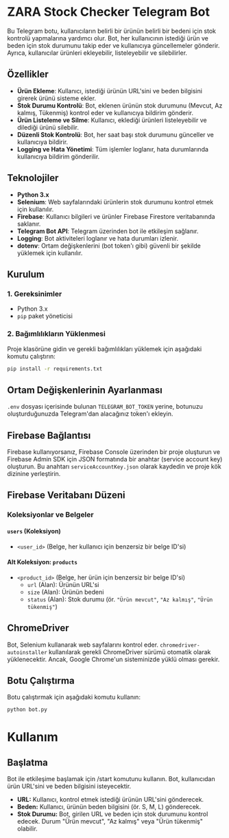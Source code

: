 # ZARA Stock Checker Telegram Bot

Bu Telegram botu, kullanıcıların belirli bir ürünün belirli bir bedeni için stok kontrolü yapmalarına yardımcı olur. Bot, her kullanıcının istediği ürün ve beden için stok durumunu takip eder ve kullanıcıya güncellemeler gönderir. Ayrıca, kullanıcılar ürünleri ekleyebilir, listeleyebilir ve silebilirler.

## Özellikler

- **Ürün Ekleme**: Kullanıcı, istediği ürünün URL'sini ve beden bilgisini girerek ürünü sisteme ekler.
- **Stok Durumu Kontrolü**: Bot, eklenen ürünün stok durumunu (Mevcut, Az kalmış, Tükenmiş) kontrol eder ve kullanıcıya bildirim gönderir.
- **Ürün Listeleme ve Silme**: Kullanıcı, eklediği ürünleri listeleyebilir ve dilediği ürünü silebilir.
- **Düzenli Stok Kontrolü**: Bot, her saat başı stok durumunu günceller ve kullanıcıya bildirir.
- **Logging ve Hata Yönetimi**: Tüm işlemler loglanır, hata durumlarında kullanıcıya bildirim gönderilir.

## Teknolojiler

- **Python 3.x**
- **Selenium**: Web sayfalarındaki ürünlerin stok durumunu kontrol etmek için kullanılır.
- **Firebase**: Kullanıcı bilgileri ve ürünler Firebase Firestore veritabanında saklanır.
- **Telegram Bot API**: Telegram üzerinden bot ile etkileşim sağlanır.
- **Logging**: Bot aktiviteleri loglanır ve hata durumları izlenir.
- **dotenv**: Ortam değişkenlerini (bot token'ı gibi) güvenli bir şekilde yüklemek için kullanılır.

## Kurulum

### 1. Gereksinimler

- Python 3.x
- `pip` paket yöneticisi

### 2. Bağımlılıkların Yüklenmesi

Proje klasörüne gidin ve gerekli bağımlılıkları yüklemek için aşağıdaki komutu çalıştırın:

```bash
pip install -r requirements.txt
```

## Ortam Değişkenlerinin Ayarlanması

`.env` dosyası içerisinde bulunan `TELEGRAM_BOT_TOKEN` yerine, botunuzu oluşturduğunuzda Telegram'dan alacağınız token'ı ekleyin.

## Firebase Bağlantısı

Firebase kullanıyorsanız, Firebase Console üzerinden bir proje oluşturun ve Firebase Admin SDK için JSON formatında bir anahtar (service account key) oluşturun. Bu anahtarı `serviceAccountKey.json` olarak kaydedin ve proje kök dizinine yerleştirin.

## Firebase Veritabanı Düzeni

### Koleksiyonlar ve Belgeler

#### `users` (Koleksiyon)
- `<user_id>` (Belge, her kullanıcı için benzersiz bir belge ID'si)

#### Alt Koleksiyon: `products`
- `<product_id>` (Belge, her ürün için benzersiz bir belge ID'si)
  - `url` (Alan): Ürünün URL'si
  - `size` (Alan): Ürünün bedeni
  - `status` (Alan): Stok durumu (ör. `"Ürün mevcut"`, `"Az kalmış"`, `"Ürün tükenmiş"`)


## ChromeDriver

Bot, Selenium kullanarak web sayfalarını kontrol eder. `chromedriver-autoinstaller` kullanılarak gerekli ChromeDriver sürümü otomatik olarak yüklenecektir. Ancak, Google Chrome'un sisteminizde yüklü olması gerekir.

## Botu Çalıştırma 

Botu çalıştırmak için aşağıdaki komutu kullanın:

```bash
python bot.py
```

# Kullanım

## Başlatma

Bot ile etkileşime başlamak için /start komutunu kullanın. Bot, kullanıcıdan ürün URL'sini ve beden bilgisini isteyecektir.

- **URL:** Kullanıcı, kontrol etmek istediği ürünün URL'sini gönderecek.
- **Beden:** Kullanıcı, ürünün beden bilgisini (ör. S, M, L) gönderecek.
- **Stok Durumu:** Bot, girilen URL ve beden için stok durumunu kontrol edecek. Durum "Ürün mevcut", "Az kalmış" veya "Ürün tükenmiş" olabilir.

